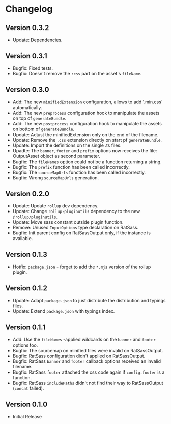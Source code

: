 Changelog
=========

Version 0.3.2
-------------
-   Update: Dependencies.

Version 0.3.1
-------------
-   Bugfix: Fixed tests.
-   Bugfix: Doesn't remove the `:css` part on the asset's `fileName`.

Version 0.3.0
-------------
-   Add: The new `minifiedExtension` configuration, allows to add '.min.css' automatically.
-   Add: The new `preprocess` configuration hook to manipulate the assets on top of `generateBundle`.
-   Add: The new `postprocess` configuration hook to manipulate the assets on bottom of `generateBundle`.
-   Update: Adjust the minifiedExtension only on the end of the filename.
-   Update: Remove the `.css` extension directly on start pf `generateBundle`.
-   Update: Import the definitions on the single .ts files.
-   Upadte: The `banner`, `footer` and `prefix` options now receives the file: OutputAsset object as second parameter.
-   Bugfix: The `fileNames` option could not be a function returning a string.
-   Bugfix: The `prefix` function has been called incorrectly.
-   Bugfix: The `sourceMapUrls` function has been called incorrectly.
-   Bugfix: Wrong `sourceMapUrls` generation.

Version 0.2.0
-------------
-   Update: Update `rollup` dev dependency.
-   Update: Change `rollup-pluginutils` dependency to the new `@rollup/pluginutils`.
-   Update: Move sass constant outside plugin function.
-   Remove: Unused `InputOptions` type declaration on RatSass.
-   Bugfix: Init parent config on RatSassOutput only, if the instance is available.

Version 0.1.3
-------------
-   Hotfix: `package.json` - forget to add the `*.mjs` version of the rollup plugin.

Version 0.1.2
-------------
-   Update: Adapt `package.json` to just distribute the distribution and typings files.
-   Update: Extend `package.json` with typings index.

Version 0.1.1
-------------
-   Add: Use the `fileNames` -applied wildcards on the `banner` and `footer` options too.
-   Bugfix: The sourcemap on minified files were invalid on RatSassOutput.
-   Bugfix: RatSass configuration didn't applied on RatSassOutput.
-   Bugfix: RatSass `banner` and `footer` callback options received an invalid filename.
-   Bugfix: RatSass `footer` attached the css code again if `config.footer` is a function. 
-   Bugfix: RatSass `includePaths` didn't not find their way to RatSassOutput (`concat` failed).

Version 0.1.0
-------------
-   Initial Release

